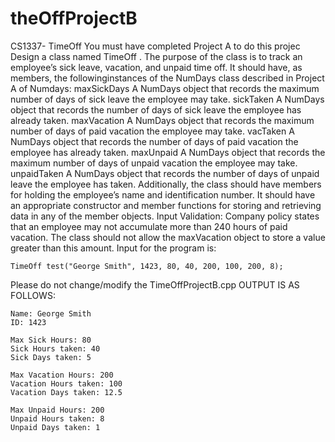 # theOffProjectB
CS1337- TimeOff
You must have completed Project A to do this projec
Design a class named TimeOff . The purpose of the class is to track an employee’s sick leave, vacation, and unpaid time off. It should have, as members, the followinginstances of the NumDays class described in Project A of Numdays:
maxSickDays A NumDays object that records the maximum number of days of sick leave the employee may take.
sickTaken A NumDays object that records the number of days of sick leave the employee has already taken.
maxVacation A NumDays object that records the maximum number of days of paid vacation the employee may take.
vacTaken A NumDays object that records the number of days of paid vacation the employee has already taken.
maxUnpaid A NumDays object that records the maximum number of days of unpaid vacation the employee may take.
unpaidTaken A NumDays object that records the number of days of unpaid leave the employee has taken.
Additionally, the class should have members for holding the employee’s name and identification number. It should have an appropriate constructor and member functions for storing and retrieving data in any of the member objects.
Input Validation: Company policy states that an employee may not accumulate more than 240 hours of paid vacation. The class should not allow the maxVacation object to store a value greater than this amount.
Input for the program is:
```
TimeOff test("George Smith", 1423, 80, 40, 200, 100, 200, 8);
```
Please do not change/modify the TimeOffProjectB.cpp
OUTPUT IS AS FOLLOWS:
```
Name: George Smith
ID: 1423

Max Sick Hours: 80
Sick Hours taken: 40
Sick Days taken: 5

Max Vacation Hours: 200
Vacation Hours taken: 100
Vacation Days taken: 12.5

Max Unpaid Hours: 200
Unpaid Hours taken: 8
Unpaid Days taken: 1
```
